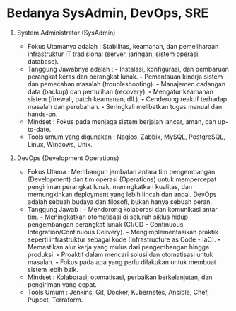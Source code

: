 # Bedanya SysAdmin, DevOps, SRE

1. System Administrator (SysAdmin)
   - Fokus Utamanya adalah     : Stabilitas, keamanan, dan pemeliharaan infrastruktur IT tradisional (server, jaringan, sistem operasi,
     database).
   - Tanggung Jawabnya adalah  :
     **-** Instalasi, konfigurasi, dan pembaruan perangkat keras dan perangkat lunak.
     **-** Pemantauan kinerja sistem dan pemecahan masalah (troubleshooting).
     **-** Manajemen cadangan data (backup) dan pemulihan (recovery).
     **-** Mengatur keamanan sistem (firewall, patch keamanan, dll.).
     **-** Cenderung reaktif terhadap masalah dan perubahan.
     **-** Seringkali melibatkan tugas manual dan hands-on.
   - Mindset                   : Fokus pada menjaga sistem berjalan lancar, aman, dan up-to-date.
   - Tools umum yang digunakan : Nagios, Zabbix, MySQL, PostgreSQL, Linux, Windows, Unix.

2. DevOps (Development Operations)
   - Fokus Utama    : Membangun jembatan antara tim pengembangan (Development) dan tim operasi (Operations) untuk mempercepat pengiriman
     perangkat lunak, meningkatkan kualitas, dan memungkinkan deployment yang lebih lincah dan andal. DevOps adalah sebuah budaya dan
     filosofi, bukan hanya sebuah peran.
   - Tanggung Jawab :
     **-** Mendorong kolaborasi dan komunikasi antar tim.
     **-** Meningkatkan otomatisasi di seluruh siklus hidup pengembangan perangkat lunak (CI/CD - Continuous Integration/Continuous
           Delivery).
     **-** Mengimplementasikan praktik seperti infrastruktur sebagai kode (Infrastructure as Code - IaC).
     **-** Memastikan alur kerja yang mulus dari pengembangan hingga produksi.
     **-** Proaktif dalam mencari solusi dan otomatisasi untuk masalah.
     **-** Fokus pada apa yang perlu dilakukan untuk membuat sistem lebih baik.
   - Mindset        : Kolaborasi, otomatisasi, perbaikan berkelanjutan, dan pengiriman yang cepat.
   - Tools Umum     : Jenkins, Git, Docker, Kubernetes, Ansible, Chef, Puppet, Terraform.

      
